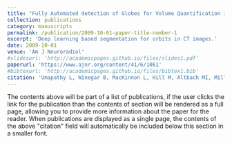 ```yaml
---
title: "Fully Automated detection of Globes for Volume Quantification in CT Orbits Images Using Deep Learning"
collection: publications
category: manuscripts
permalink: /publication/2009-10-01-paper-title-number-1
excerpt: 'Deep learning based segmentation for orbits in CT images.'
date: 2009-10-01
venue: 'Am J Neuroradiol'
#slidesurl: 'http://academicpages.github.io/files/slides1.pdf'
paperurl: 'https://www.ajnr.org/content/41/6/1061'
#bibtexurl: 'http://academicpages.github.io/files/bibtex1.bib'
citation: 'Umapathy L, Winegar B, MacKinnon L, Hill M, Altbach MI, Miller JM, Bilgin A. Fully Automated Segmentation of Globes for Volume Quantification in CT Images of Orbits using Deep Learning. AJNR Am J Neuroradiol. 2020 Jun;41(6):1061-1069. doi: 10.3174/ajnr.A6538. Epub 2020 May 21. PMID: 32439637; PMCID: PMC7342761.'
---
```

The contents above will be part of a list of publications, if the user clicks the link for the publication than the contents of section will be rendered as a full page, allowing you to provide more information about the paper for the reader. When publications are displayed as a single page, the contents of the above "citation" field will automatically be included below this section in a smaller font.

